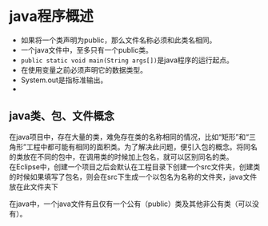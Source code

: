 # java程序概述
* 如果将一个类声明为public，那么文件名称必须和此类名相同。
* 一个java文件中，至多只有一个public类。
* `public static void main(String args[])`是java程序的运行起点。
* 在使用变量之前必须声明它的数据类型。
* System.out是指标准输出。
*  
## java类、包、文件概念
在java项目中，存在大量的类，难免存在类的名称相同的情况，比如“矩形”和“三角形”工程中都可能有相同的面积类。为了解决此问题，便引入包的概念。将同名的类放在不同的包中，在调用类的时候加上包名，就可以区别同名的类。  
在Eclipse中，创建一个项目之后会默认在工程目录下创建一个src文件夹，创建类的时候如果填写了包名，则会在src下生成一个以包名为名称的文件夹，java文件放在此文件夹下  

在java中，一个java文件有且仅有一个公有（public）类及其他非公有类（可以没有）。